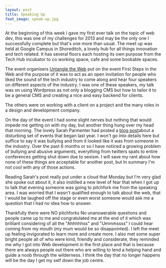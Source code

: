 ```yaml
---
layout: post
title: Speaking Up
feat_image: speak-up.jpg
---
```

At the beginning of this week I gave my first ever talk on the topic of web dev, this was one of my challenges for 2013 and may be the only one I successfully complete but that's one more than usual. The meet up was held at Google Campus in Shoreditch, a lovely hub for all things innovation and tech related. It has several floors each hosting its own purpose from the Tech Hub incubator to co working space, cafe and some bookable spaces.

The event organisers [Untangle the Web](http://www.meetup.com/Untangling-the-Web-London/) put on the event First Steps in the Web and the purpose of it was to act as an open invitation for people who liked the sound of the tech industry to come along and hear four speakers on different aspects of the industry. I was one of these speakers, my talk was on using Wordpress as not only a blogging CMS but how to tailor it to be a general CMS and creating a nice and easy backend for clients.

The others were on working with a client on a project and the many roles in a design and development company.

On the day of the event I had some slight nerves but nothing that would impede me getting on with my day, but another thing hung over my head that morning. The lovely Sarah Parmenter had posted a [blog post](http://www.sazzy.co.uk/2013/02/speaking-up/)about a disturbing set of events that began last year. I won't go into details here but suffice to say it was bullying and from it looked like it was from someone in the industry. Over the past 6 months or so I have noticed a growing problem of bullying and abusive arguments, everything from twitters spats to entire conferences getting shut down due to sexism. I will save my rant about how none of these things are acceptable for another post, but In summary I'm not cool with any of those actions.

Reading Sarah's post really put under a cloud that Monday but I'm very glad she spoke out about it, it also instilled a new level of fear that when I got up to talk that evening someone was going to pitchfork me from the speaking area. I was worried that I wasn't qualified enough to talk about the web, that I would be laughed off the stage or even worst someone would ask me a question that I had no idea how to answer.

Thankfully there were NO pitchforks No unanswerable questions and people came up to me and congratulated me at the end of it which was brilliant considering of all the "Ahhhhhss" and "Ummmssss" I could hear coming from my mouth (my mum would be so disappointed). I left the meet up feeling invigorated to learn more and create more. I also met some super bright people all of  who were kind, friendly and considerate, they reminded me why I got into Web development in the first place and that is because there are always people out there who are willing to lend a helping hand and guide a noob through the wilderness. I think the day that no longer happens will be the day I get my self down the job centre.



